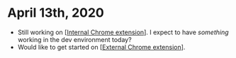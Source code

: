 # April 13th, 2020
- Still working on [[Internal Chrome extension]]. I expect to have *something* working in the dev environment today?
- Would like to get started on [[External Chrome extension]].

[//begin]: # "Autogenerated link references for markdown compatibility"
[Internal Chrome extension]: ../internal-chrome-extension.md "Internal Chrome Extension"
[External Chrome extension]: ../external-chrome-extension.md "External Chrome Extension"
[//end]: # "Autogenerated link references"